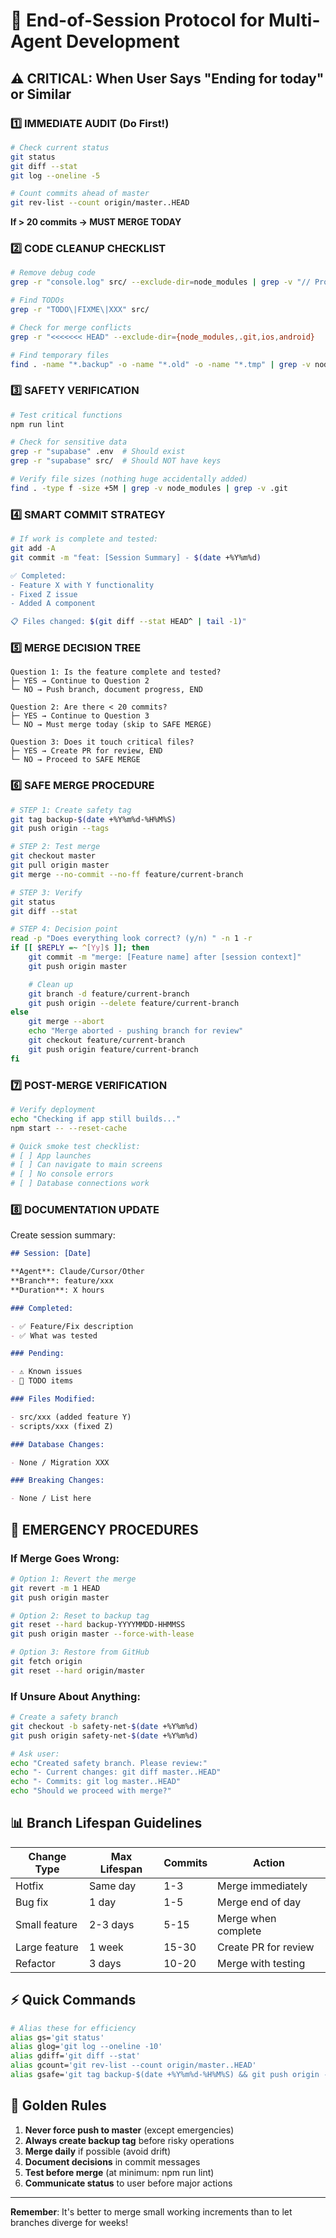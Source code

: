 # 🚀 End-of-Session Protocol for Multi-Agent Development

## ⚠️ CRITICAL: When User Says "Ending for today" or Similar

### 1️⃣ IMMEDIATE AUDIT (Do First!)

```bash
# Check current status
git status
git diff --stat
git log --oneline -5

# Count commits ahead of master
git rev-list --count origin/master..HEAD
```

**If > 20 commits → MUST MERGE TODAY**

### 2️⃣ CODE CLEANUP CHECKLIST

```bash
# Remove debug code
grep -r "console.log" src/ --exclude-dir=node_modules | grep -v "// Production log"

# Find TODOs
grep -r "TODO\|FIXME\|XXX" src/

# Check for merge conflicts
grep -r "<<<<<<< HEAD" --exclude-dir={node_modules,.git,ios,android}

# Find temporary files
find . -name "*.backup" -o -name "*.old" -o -name "*.tmp" | grep -v node_modules
```

### 3️⃣ SAFETY VERIFICATION

```bash
# Test critical functions
npm run lint

# Check for sensitive data
grep -r "supabase" .env  # Should exist
grep -r "supabase" src/  # Should NOT have keys

# Verify file sizes (nothing huge accidentally added)
find . -type f -size +5M | grep -v node_modules | grep -v .git
```

### 4️⃣ SMART COMMIT STRATEGY

```bash
# If work is complete and tested:
git add -A
git commit -m "feat: [Session Summary] - $(date +%Y%m%d)

✅ Completed:
- Feature X with Y functionality
- Fixed Z issue
- Added A component

📋 Files changed: $(git diff --stat HEAD^ | tail -1)"
```

### 5️⃣ MERGE DECISION TREE

```
Question 1: Is the feature complete and tested?
├─ YES → Continue to Question 2
└─ NO → Push branch, document progress, END

Question 2: Are there < 20 commits?
├─ YES → Continue to Question 3
└─ NO → Must merge today (skip to SAFE MERGE)

Question 3: Does it touch critical files?
├─ YES → Create PR for review, END
└─ NO → Proceed to SAFE MERGE
```

### 6️⃣ SAFE MERGE PROCEDURE

```bash
# STEP 1: Create safety tag
git tag backup-$(date +%Y%m%d-%H%M%S)
git push origin --tags

# STEP 2: Test merge
git checkout master
git pull origin master
git merge --no-commit --no-ff feature/current-branch

# STEP 3: Verify
git status
git diff --stat

# STEP 4: Decision point
read -p "Does everything look correct? (y/n) " -n 1 -r
if [[ $REPLY =~ ^[Yy]$ ]]; then
    git commit -m "merge: [Feature name] after [session context]"
    git push origin master

    # Clean up
    git branch -d feature/current-branch
    git push origin --delete feature/current-branch
else
    git merge --abort
    echo "Merge aborted - pushing branch for review"
    git checkout feature/current-branch
    git push origin feature/current-branch
fi
```

### 7️⃣ POST-MERGE VERIFICATION

```bash
# Verify deployment
echo "Checking if app still builds..."
npm start -- --reset-cache

# Quick smoke test checklist:
# [ ] App launches
# [ ] Can navigate to main screens
# [ ] No console errors
# [ ] Database connections work
```

### 8️⃣ DOCUMENTATION UPDATE

Create session summary:

```markdown
## Session: [Date]

**Agent**: Claude/Cursor/Other
**Branch**: feature/xxx
**Duration**: X hours

### Completed:

- ✅ Feature/Fix description
- ✅ What was tested

### Pending:

- ⚠️ Known issues
- 📝 TODO items

### Files Modified:

- src/xxx (added feature Y)
- scripts/xxx (fixed Z)

### Database Changes:

- None / Migration XXX

### Breaking Changes:

- None / List here
```

## 🔴 EMERGENCY PROCEDURES

### If Merge Goes Wrong:

```bash
# Option 1: Revert the merge
git revert -m 1 HEAD
git push origin master

# Option 2: Reset to backup tag
git reset --hard backup-YYYYMMDD-HHMMSS
git push origin master --force-with-lease

# Option 3: Restore from GitHub
git fetch origin
git reset --hard origin/master
```

### If Unsure About Anything:

```bash
# Create a safety branch
git checkout -b safety-net-$(date +%Y%m%d)
git push origin safety-net-$(date +%Y%m%d)

# Ask user:
echo "Created safety branch. Please review:"
echo "- Current changes: git diff master..HEAD"
echo "- Commits: git log master..HEAD"
echo "Should we proceed with merge?"
```

## 📊 Branch Lifespan Guidelines

| Change Type   | Max Lifespan | Commits | Action               |
| ------------- | ------------ | ------- | -------------------- |
| Hotfix        | Same day     | 1-3     | Merge immediately    |
| Bug fix       | 1 day        | 1-5     | Merge end of day     |
| Small feature | 2-3 days     | 5-15    | Merge when complete  |
| Large feature | 1 week       | 15-30   | Create PR for review |
| Refactor      | 3 days       | 10-20   | Merge with testing   |

## ⚡ Quick Commands

```bash
# Alias these for efficiency
alias gs='git status'
alias glog='git log --oneline -10'
alias gdiff='git diff --stat'
alias gcount='git rev-list --count origin/master..HEAD'
alias gsafe='git tag backup-$(date +%Y%m%d-%H%M%S) && git push origin --tags'
```

## 🎯 Golden Rules

1. **Never force push to master** (except emergencies)
2. **Always create backup tag** before risky operations
3. **Merge daily** if possible (avoid drift)
4. **Document decisions** in commit messages
5. **Test before merge** (at minimum: npm run lint)
6. **Communicate status** to user before major actions

---

**Remember**: It's better to merge small working increments than to let branches diverge for weeks!
